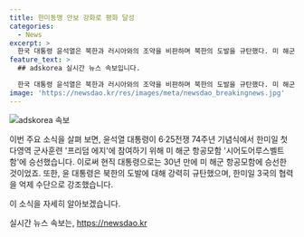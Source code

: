 ```yaml
---
title: 한미동맹 안보 강화로 평화 달성
categories:
  - News
excerpt: >
  한국 대통령 윤석열은 북한과 러시아와의 조약을 비판하며 북한의 도발을 규탄했다. 미 해군 항공모함에 승선한 윤 대통령은 한미일 3국의 협력을 강조하며 북한의 핵 위협에 대응할 의지를 나타냈다. 또한, 한미일이 진행하는 다영역 훈련 프리덤 에지에 참여하기 위해 해군 항공모함에 승선한 것으로 전해졌다.
feature_text: >
  ## adskorea 실시간 뉴스 속보입니다.

  한국 대통령 윤석열은 북한과 러시아와의 조약을 비판하며 북한의 도발을 규탄했다. 미 해군 항공모함에 승선한 윤 대통령은 한미일 3국의 협력을 강조하며 북한의 핵 위협에 대응할 의지를 나타냈다. 또한, 한미일이 진행하는 다영역 훈련 프리덤 에지에 참여하기 위해 해군 항공모함에 승선한 것으로 전해졌다.
image: 'https://newsdao.kr/res/images/meta/newsdao_breakingnews.jpg'
---
```


<p><img src="https://newsdao.kr/res/images/meta/newsdao_breakingnews.jpg" alt="adskorea 속보" /></p>

<p>이번 주요 소식을 살펴 보면, 윤석열 대통령이 6·25전쟁 74주년 기념식에서 한미일 첫 다영역 군사훈련 '프리덤 에지'에 참여하기 위해 미 해군 항공모함 '시어도어루스벨트함'에 승선했습니다. 이로써 현직 대통령으로는 30년 만에 미 해군 항공모함에 승선한 것이었죠. 또한, 윤 대통령은 북한의 도발에 대해 강력히 규탄했으며, 한미일 3국의 협력을 억제 수단으로 강조했습니다.</p>

<p>이 소식을 자세히 알아보겠습니다.</p>
실시간 뉴스 속보는, <a href="https://newsdao.kr" rel="dofollow">https://newsdao.kr</a>


